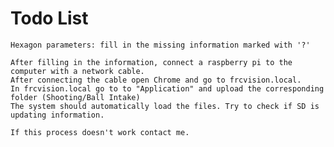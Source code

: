 # Todo List
    Hexagon parameters: fill in the missing information marked with '?'

    After filling in the information, connect a raspberry pi to the computer with a network cable.
    After connecting the cable open Chrome and go to frcvision.local.
    In frcvision.local go to to "Application" and upload the corresponding folder (Shooting/Ball Intake)
    The system should automatically load the files. Try to check if SD is updating information.

    If this process doesn't work contact me.
